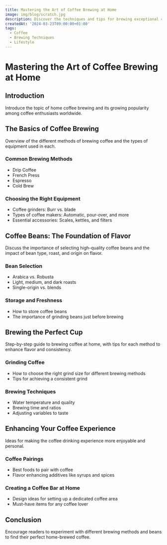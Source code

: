 ```yaml
---
title: Mastering the Art of Coffee Brewing at Home
image: img/blog/scratch.jpg
description: Discover the techniques and tips for brewing exceptional coffee right in your own kitchen.
createdAt: '2024-03-23T09:00:00+01:00'
tags:
  - Coffee
  - Brewing Techniques
  - Lifestyle
---
```


# Mastering the Art of Coffee Brewing at Home

## Introduction
Introduce the topic of home coffee brewing and its growing popularity among coffee enthusiasts worldwide.

## The Basics of Coffee Brewing
Overview of the different methods of brewing coffee and the types of equipment used in each.

### Common Brewing Methods
- Drip Coffee
- French Press
- Espresso
- Cold Brew

### Choosing the Right Equipment
- Coffee grinders: Burr vs. blade
- Types of coffee makers: Automatic, pour-over, and more
- Essential accessories: Scales, kettles, and filters

## Coffee Beans: The Foundation of Flavor
Discuss the importance of selecting high-quality coffee beans and the impact of bean type, roast, and origin on flavor.

### Bean Selection
- Arabica vs. Robusta
- Light, medium, and dark roasts
- Single-origin vs. blends

### Storage and Freshness
- How to store coffee beans
- The importance of grinding beans just before brewing

## Brewing the Perfect Cup
Step-by-step guide to brewing coffee at home, with tips for each method to enhance flavor and consistency.

### Grinding Coffee
- How to choose the right grind size for different brewing methods
- Tips for achieving a consistent grind

### Brewing Techniques
- Water temperature and quality
- Brewing time and ratios
- Adjusting variables to taste

## Enhancing Your Coffee Experience
Ideas for making the coffee drinking experience more enjoyable and personal.

### Coffee Pairings
- Best foods to pair with coffee
- Flavor enhancing additives like syrups and spices

### Creating a Coffee Bar at Home
- Design ideas for setting up a dedicated coffee area
- Must-have items for any coffee lover

## Conclusion
Encourage readers to experiment with different brewing methods and beans to find their perfect home-brewed coffee.
